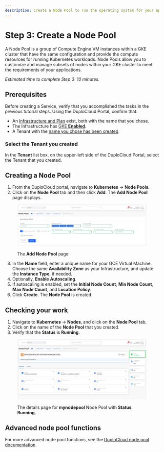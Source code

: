 ```yaml
---
description: Create a Node Pool to run the operating system for your app.
---
```


# Step 3: Create a Node Pool

A Node Pool is a group of Compute Engine VM instances within a GKE cluster that have the same configuration and provide the compute resources for running Kubernetes workloads. Node Pools allow you to customize and manage subsets of nodes within your GKE cluster to meet the requirements of your applications.

_Estimated time to complete Step 3: 10 minutes._

## Prerequisites

Before creating a Service, verify that you accomplished the tasks in the previous tutorial steps. Using the DuploCloud Portal, confirm that:

* An [Infrastructure and Plan](../step-1-infrastructure.md) exist, both with the name that you chose.
* The Infrastructure has [GKE **Enabled**](../step-1-infrastructure.md).
* A Tenant with the [name you chose has been created](../step-2-tenant.md).

### Select the Tenant you created

In the **Tenant** list box, on the upper-left side of the DuploCloud Portal, select the Tenant that you created.

## Creating a Node Pool

1. From the DuploCloud portal, navigate to **Kubernetes** -> **Node Pools**.&#x20;
2. Click on the **Node Pool** tab and then click **Add**. The **Add Node Pool** page displays.

<figure><img src="../../../.gitbook/assets/screenshot-nimbusweb.me-2024.02.23-19_10_23.png" alt=""><figcaption><p>The <strong>Add Node Pool</strong> page</p></figcaption></figure>

3. In the **Name** field, enter a unique name for your GCE Virtual Machine. Choose the same **Availability Zone** as your Infrastructure, and update the **Instance Type**, if needed.&#x20;
4. Optionally, **Enable Autoscaling**.
5. If autoscaling is enabled, set the **Initial Node Count**, **Min Node Count**, **Max Node Count**, and **Location Policy**.
6. Click **Create**. The **Node Pool** is created.&#x20;

## Checking your work

1. Navigate to **Kubernetes** -> **Nodes**, and click on the **Node Pool** tab.
2. Click on the name of the **Node Pool** that you created.&#x20;
3. Verify that the **Status** is **Running**.

<figure><img src="../../../.gitbook/assets/screenshot-nimbusweb.me-2024.02.23-19_15_28.png" alt=""><figcaption><p>The details page for <strong>mynodepool</strong> Node Pool with <strong>Status Running</strong>. </p></figcaption></figure>

## Advanced node pool functions

For more advanced node pool functions, see the [DuploCloud node pool documentation](../../gcp-services/node-pools.md).&#x20;
